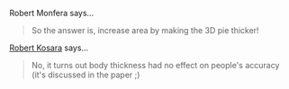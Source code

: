 Robert Monfera says…
>	So the answer is, increase area by making the 3D pie thicker!

<a href="/about" rel="nofollow noopener" target="_blank">Robert Kosara</a> says…
>	No, it turns out body thickness had no effect on people's accuracy (it's discussed in the paper ;)
